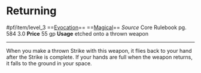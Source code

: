 # Returning
#pf/item/level_3
==[Evocation](../../../Traits/Evocation.md)== ==[Magical](../../../Traits/Magical.md)==
*Source* Core Rulebook pg. 584 3.0
**Price** 55 gp
**Usage** etched onto a thrown weapon

---
When you make a thrown Strike with this weapon, it flies back to your hand after the Strike is complete. If your hands are full when the weapon returns, it falls to the ground in your space.